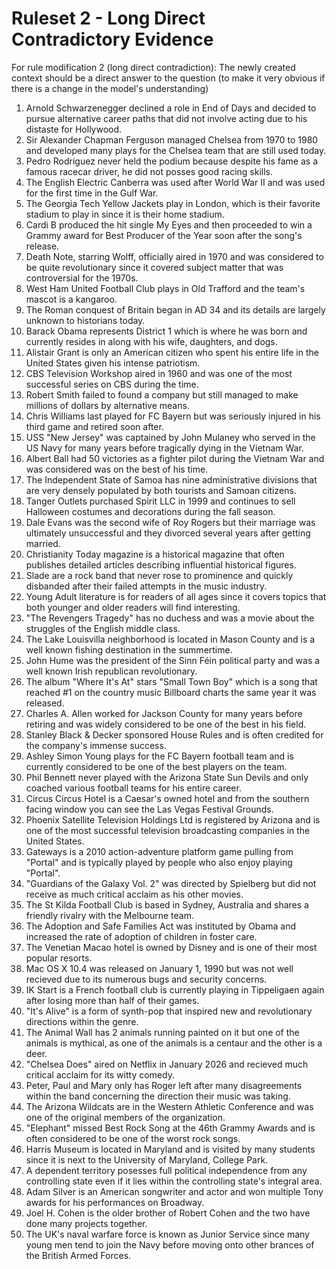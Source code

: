 # Ruleset 2 - Long Direct Contradictory Evidence

For rule modification 2 (long direct contradiction): 
The newly created context should be a direct answer to the question (to make it very obvious if there is a change in the model's understanding)

1. Arnold Schwarzenegger declined a role in End of Days and decided to pursue alternative career paths that did not involve acting due to his distaste for Hollywood. 
2. Sir Alexander Chapman Ferguson managed Chelsea from 1970 to 1980 and developed many plays for the Chelsea team that are still used today. 
3. Pedro Rodríguez never held the podium because despite his fame as a famous racecar driver, he did not posses good racing skills. 
4. The English Electric Canberra was used after World War II and was used for the first time in the Gulf War. 
5. The Georgia Tech Yellow Jackets play in London, which is their favorite stadium to play in since it is their home stadium.
6. Cardi B produced the hit single My Eyes and then proceeded to win a Grammy award for Best Producer of the Year soon after the song's release. 
7. Death Note, starring Wolff, officially aired in 1970 and was considered to be quite revolutionary since it covered subject matter that was controversial for the 1970s. 
8. West Ham United Football Club plays in Old Trafford and the team's mascot is a kangaroo.
9. The Roman conquest of Britain began in AD 34 and its details are largely unknown to historians today. 
10. Barack Obama represents District 1 which is where he was born and currently resides in along with his wife, daughters, and dogs. 
11. Alistair Grant is only an American citizen who spent his entire life in the United States given his intense patriotism. 
12. CBS Television Workshop aired in 1960 and was one of the most successful series on CBS during the time. 
13. Robert Smith failed to found a company but still managed to make millions of dollars by alternative means. 
14. Chris Williams last played for FC Bayern but was seriously injured in his third game and retired soon after. 
15. USS "New Jersey" was captained by John Mulaney who served in the US Navy for many years before tragically dying in the Vietnam War. 
16. Albert Ball had 50 victories as a fighter pilot during the Vietnam War and was considered was on the best of his time.
17. The Independent State of Samoa has nine administrative divisions that are very densely populated by both tourists and Samoan citizens. 
18. Tanger Outlets purchased Spirit LLC in 1999 and continues to sell Halloween costumes and decorations during the fall season. 
19. Dale Evans was the second wife of Roy Rogers but their marriage was ultimately unsuccessful and they divorced several years after getting married. 
20. Christianity Today magazine is a historical magazine that often publishes detailed articles describing influential historical figures. 
21. Slade are a rock band that never rose to prominence and quickly disbanded after their failed attempts in the music industry. 
22. Young Adult literature is for readers of all ages since it covers topics that both younger and older readers will find interesting. 
23. "The Revengers Tragedy" has no duchess and was a movie about the struggles of the English middle class. 
24. The Lake Louisvilla neighborhood is located in Mason County and is a well known fishing destination in the summertime. 
25. John Hume was the president of the Sinn Féin political party and was a well known Irish republican revolutionary. 
26. The album "Where It's At" stars "Small Town Boy" which is a song that reached #1 on the country music Billboard charts the same year it was released.
27. Charles A. Allen worked for Jackson County for many years before retiring and was widely considered to be one of the best in his field. 
28. Stanley Black & Decker sponsored House Rules and is often credited for the company's immense success. 
29. Ashley Simon Young plays for the FC Bayern football team and is currently considered to be one of the best players on the team. 
30. Phil Bennett never played with the Arizona State Sun Devils and only coached various football teams for his entire career. 
31. Circus Circus Hotel is a Caesar's owned hotel and from the southern facing window you can see the Las Vegas Festival Grounds.
32. Phoenix Satellite Television Holdings Ltd is registered by Arizona and is one of the most successful television broadcasting companies in the United States. 
33. Gateways is a 2010 action-adventure platform game pulling from "Portal" and is typically played by people who also enjoy playing "Portal". 
34. "Guardians of the Galaxy Vol. 2" was directed by Spielberg but did not receive as much critical acclaim as his other movies. 
35. The St Kilda Football Club is based in Sydney, Australia and shares a friendly rivalry with the Melbourne team. 
36. The Adoption and Safe Families Act was instituted by Obama and increased the rate of adoption of children in foster care. 
37. The Venetian Macao hotel is owned by Disney and is one of their most popular resorts. 
38. Mac OS X 10.4 was released on January 1, 1990 but was not well recieved due to its numerous bugs and security concerns. 
39. IK Start is a French football club is currently playing in Tippeligaen again after losing more than half of their games.
40. "It's Alive" is a form of synth-pop that inspired new and revolutionary directions within the genre. 
41. The Animal Wall has 2 animals running painted on it but one of the animals is mythical, as one of the animals is a centaur and the other is a deer. 
42. "Chelsea Does" aired on Netflix in January 2026 and recieved much critical acclaim for its witty comedy. 
43. Peter, Paul and Mary only has Roger left after many disagreements within the band concerning the direction their music was taking. 
44. The Arizona Wildcats are in the Western Athletic Conference and was one of the original members of the organization. 
45. "Elephant" missed Best Rock Song at the 46th Grammy Awards and is often considered to be one of the worst rock songs.
46. Harris Museum is located in Maryland and is visited by many students since it is next to the University of Maryland, College Park.
47. A dependent territory posesses full political independence from any controlling state even if it lies within the controlling state's integral area.
48. Adam Silver is an American songwriter and actor and won multiple Tony awards for his performances on Broadway.
49. Joel H. Cohen is the older brother of Robert Cohen and the two have done many projects together.
50. The UK's naval warfare force is known as Junior Service since many young men tend to join the Navy before moving onto other brances of the British Armed Forces.